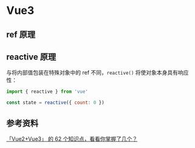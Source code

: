 # **Vue3**



## **ref 原理**

## **reactive 原理**

与将内部值包装在特殊对象中的 ref 不同，`reactive()` 将使对象本身具有响应性：

```js
import { reactive } from 'vue'

const state = reactive({ count: 0 })
```

## **参考资料**

[「Vue2+Vue3」 的 62 个知识点，看看你掌握了几个？](https://mp.weixin.qq.com/s/CAYPxaDrKChSgO1PMUGcAg)